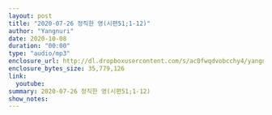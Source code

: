 ```yaml
---
layout: post
title: "2020-07-26 정직한 영(시편51;1-12)"
author: "Yangnuri"
date: 2020-10-08
duration: "00:00"
type: "audio/mp3"
enclosure_url: http://dl.dropboxusercontent.com/s/ac0fwqdvobcchy4/yangnurichurch200726.mp3
enclosure_bytes_size: 35,779,126
link:
  youtube: 
summary: 2020-07-26 정직한 영(시편51;1-12)
show_notes:
---
```

